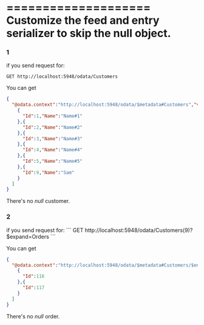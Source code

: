 ﻿
====================
Customize the feed and entry serializer to skip the null object.
====================

<h3>1</h3>

if you send request for:
```
GET http://localhost:5948/odata/Customers
```

You can get 

```json
{
  "@odata.context":"http://localhost:5948/odata/$metadata#Customers","value":[
    {
      "Id":1,"Name":"Name#1"
    },{
      "Id":2,"Name":"Name#2"
    },{
      "Id":3,"Name":"Name#3"
    },{
      "Id":4,"Name":"Name#4"
    },{
      "Id":5,"Name":"Name#5"
    },{
      "Id":9,"Name":"Sam"
    }
  ]
}
```
There's no *null* customer.

<h3>2</h3>
if you send request for:
```
GET http://localhost:5948/odata/Customers(9)?$expand=Orders
```

You can get 

```json
{
  "@odata.context":"http://localhost:5948/odata/$metadata#Customers/$entity","Id":9,"Name":"Sam","Orders":[
    {
      "Id":116
    },{
      "Id":117
    }
  ]
}
```
There's no *null* order.
